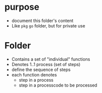 # purpose
- document this folder's content
- Like `pkg` `go` folder, but for private use
# Folder 
- Contains a set of "individual" functions
- Denotes 1..1 process (set of steps)
- define the sequence of steps
- each function denotes
  - step in a process
  - step in a processcode to be processed
